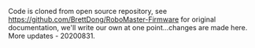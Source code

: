 ﻿Code is cloned from open source repository, see https://github.com/BrettDong/RoboMaster-Firmware for original documentation, we'll write our own at one point...changes are made here. More updates - 20200831.
 
